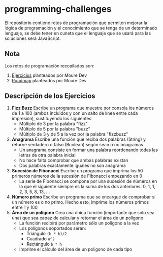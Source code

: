 # programming-challenges
El repositorio contiene retos de programación que permiten mejorar la lógica de programación y el conocimiento que se tenga de un determinado lenguaje, se debe tener en cuneta que el lenguaje que se usará para las soluciones será JavaScript.

## Nota
Los retos de programación recopilados son:
1. [Ejercicios](https://retosdeprogramacion.com/ejercicios/) planteados por Moure Dev
2. [Roadmap](https://retosdeprogramacion.com/roadmap/) planteados por Moure Dev

## Descripción de los Ejercicios
1. **Fizz Buzz** Escribe un programa que muestre por consola los números de 1 a 100 (ambos incluidos y con un salto de línea entre cada impresión), sustituyendo los siguientes:
    - Múltiplo de 3 por la palabra "fizz"
    - Múltiplo de 5 por la palabra "buzz"
    - Múltiplo de 3 y de 5 a la vez por la palabra "fizzbuzz"
2. **Anagrama** Escribe una función que reciba dos palabras (String) y retorne verdadero o falso (Boolean) según sean o no anagramas
    - Un anagrama consiste en formar una palabra reordenando todas las letras de otra palabra inicial
    - No hace falta comprobar que ambas palabras existan
    - Dos palabras exactamente iguales no son anagrama
3. **Sucesión de Fibonacci** Escribe un programa que imprima los 50 primeros números de la sucesión de Fibonacci empezando en 0
    - La serie de Fibonacci se compone por una sucesión de números en la que el siguiente siempre es la suma de los dos anteriores: 0, 1, 1, 2, 3, 5, 8, 13, ...
4. **Número primo** Escribe un programa que se encargue de comprobar si un número es o no primo. Hecho esto, imprime los números primos entre 1 y 100
5. **Área de un polígono** Crea una única función (importante que sólo sea una) que sea capaz de calcular y retornar el área de un polígono
    - La función recibirá por parámetro sólo un polígono a la vez
    - Los polígonos soportados serán:
        * Triángulo ```(b * h)/2```
        * Cuadrado ```a^2```
        * Rectángulo ```b * h```
    - Imprime el cálculo del área de un polígono de cada tipo